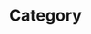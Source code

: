---
title: "Category"
permalink: /categories/
layout: categories
entries_layout: grid
author_porfile: true
#sidebar_main: true
---